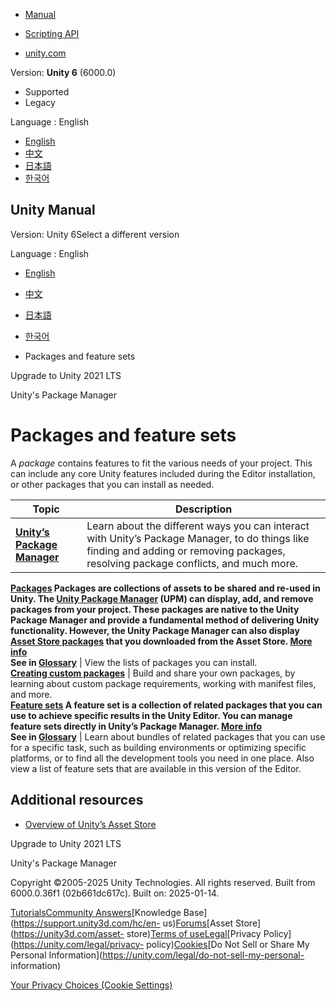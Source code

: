 [](https://docs.unity3d.com)

  * [Manual](../Manual/index.html)
  * [Scripting API](../ScriptReference/index.html)

  * [unity.com](https://unity.com/)

Version: **Unity 6** (6000.0)

  * Supported
  * Legacy

Language : English

  * [English](/Manual/PackagesList.html)
  * [中文](/cn/current/Manual/PackagesList.html)
  * [日本語](/ja/current/Manual/PackagesList.html)
  * [한국어](/kr/current/Manual/PackagesList.html)

[](https://docs.unity3d.com)

## Unity Manual

Version: Unity 6Select a different version

Language : English

  * [English](/Manual/PackagesList.html)
  * [中文](/cn/current/Manual/PackagesList.html)
  * [日本語](/ja/current/Manual/PackagesList.html)
  * [한국어](/kr/current/Manual/PackagesList.html)

  * Packages and feature sets

[](UpgradeGuide2021LTS.html)

Upgrade to Unity 2021 LTS

[](Packages.html)

Unity's Package Manager

# Packages and feature sets

A _package_ contains features to fit the various needs of your project. This
can include any core Unity features included during the Editor installation,
or other packages that you can install as needed.

**Topic** | **Description**  
---|---  
**[Unity’s Package Manager](Packages.html)** | Learn about the different ways you can interact with Unity’s Package Manager, to do things like finding and adding or removing packages, resolving package conflicts, and much more.  
**[Packages](Packages-all.html) Packages are collections of assets to be
shared and re-used in Unity. The [Unity Package Manager](upm-ui.html) (UPM)
can display, add, and remove packages from your project. These packages are
native to the Unity Package Manager and provide a fundamental method of
delivering Unity functionality. However, the Unity Package Manager can also
display [Asset Store packages](AssetStorePackages.html) that you downloaded
from the Asset Store. [More info](Packages.html)  
See in [Glossary](Glossary.html#Packages)** | View the lists of packages you can install.  
**[Creating custom packages](CustomPackages.html)** | Build and share your own packages, by learning about custom package requirements, working with manifest files, and more.  
**[Feature sets](FeatureSets.html) A feature set is a collection of related
packages that you can use to achieve specific results in the Unity Editor. You
can manage feature sets directly in Unity’s Package Manager. [More
info](FeatureSets.html)  
See in [Glossary](Glossary.html#Featureset)** | Learn about bundles of related packages that you can use for a specific task, such as building environments or optimizing specific platforms, or to find all the development tools you need in one place. Also view a list of feature sets that are available in this version of the Editor.  
  
## Additional resources

  * [Overview of Unity’s Asset Store](AssetStore.html)

[](UpgradeGuide2021LTS.html)

Upgrade to Unity 2021 LTS

[](Packages.html)

Unity's Package Manager

Copyright ©2005-2025 Unity Technologies. All rights reserved. Built from
6000.0.36f1 (02b661dc617c). Built on: 2025-01-14.

[Tutorials](https://learn.unity.com/)[Community
Answers](https://answers.unity3d.com)[Knowledge
Base](https://support.unity3d.com/hc/en-
us)[Forums](https://forum.unity3d.com)[Asset Store](https://unity3d.com/asset-
store)[Terms of
use](https://docs.unity3d.com/Manual/TermsOfUse.html)[Legal](https://unity.com/legal)[Privacy
Policy](https://unity.com/legal/privacy-
policy)[Cookies](https://unity.com/legal/cookie-policy)[Do Not Sell or Share
My Personal Information](https://unity.com/legal/do-not-sell-my-personal-
information)

[Your Privacy Choices (Cookie Settings)](javascript:void\(0\);)

